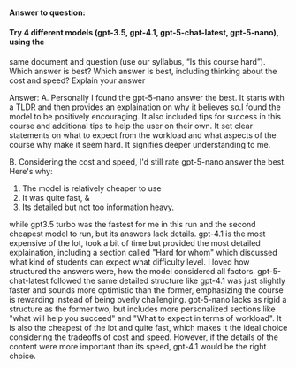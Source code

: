 #### Answer to question:
#### Try 4 different models (gpt-3.5, gpt-4.1, gpt-5-chat-latest, gpt-5-nano), using the
same document and question (use our syllabus, “Is this course hard”). Which
answer is best? Which answer is best, including thinking about the cost and
speed? Explain your answer

Answer:
A. Personally I found the gpt-5-nano answer the best. It starts with a TLDR and then provides an explaination on why it believes so.I found the model to be positively encouraging. It also included tips for success in this course and additional tips to help 
the user on their own. It set clear statements on what to expect from the workload and what aspects of the course why make it seem
hard. It signifies deeper understanding to me.


B. Considering the cost and speed, I'd still rate gpt-5-nano answer the best. Here's why:
1. The model is relatively cheaper to use
2. It was quite fast, &
3. Its detailed but not too information heavy.

while gpt3.5 turbo was the fastest for me in this run and the second cheapest model to run, but its answers lack details.
gpt-4.1 is the most expensive of the lot, took a bit of time but provided the most detailed explaination, including a section called "Hard for whom" which discussed what kind of students can expect what difficulty level. I loved how structured the answers were, how the model considered all factors.
gpt-5-chat-latest followed the same detailed structure like gpt-4.1 was just slightly faster and sounds more optimistic than the former, emphasizing the course is rewarding instead of being overly challenging.
gpt-5-nano lacks as rigid a structure as the former two, but includes more personalized sections like "what will help you succeed" and "What to expect in terms of workload". It is also the cheapest of the lot and quite fast, which makes it the ideal choice considering the tradeoffs of cost and speed.
However, if the details of the content were more important than its speed, gpt-4.1 would be the right choice.
